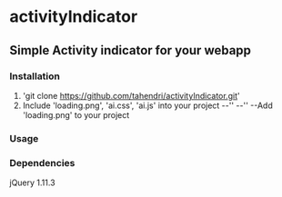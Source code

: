 # activityIndicator
## Simple Activity indicator for your webapp

### Installation
  1. 'git clone https://github.com/tahendri/activityIndicator.git'
  2. Include 'loading.png', 'ai.css', 'ai.js' into your project
    --'<script src='ai.js' type='text/javascript'> </script>'
    --'<link href='ai.css' rel='stylesheet' type='text/css'>'
    --Add 'loading.png' to your project

### Usage

### Dependencies
  jQuery 1.11.3
